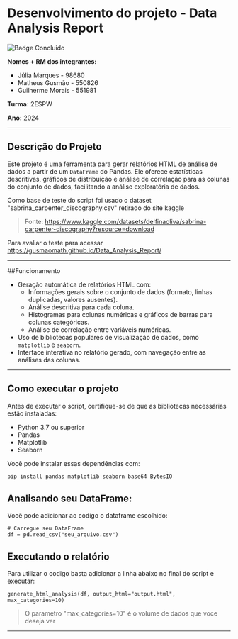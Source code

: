 # Desenvolvimento do projeto - Data Analysis Report
![Badge Concluido](https://img.shields.io/badge/STATUS-CONCLUIDO-GREEN)

**Nomes + RM dos integrantes:**
- Júlia Marques - 98680
- Matheus Gusmão - 550826
- Guilherme Morais - 551981

**Turma:** 2ESPW

**Ano:** 2024
___
## Descrição do Projeto
Este projeto é uma ferramenta para gerar relatórios HTML de análise de dados a partir de um `DataFrame` do Pandas. Ele oferece estatísticas descritivas, gráficos de distribuição e análise de correlação para as colunas do conjunto de dados, facilitando a análise exploratória de dados.

Como base de teste do script foi usado o dataset "sabrina_carpenter_discography.csv" retirado do site kaggle
> Fonte: https://www.kaggle.com/datasets/delfinaoliva/sabrina-carpenter-discography?resource=download

Para avaliar o teste para acessar https://gusmaomath.github.io/Data_Analysis_Report/
___
##Funcionamento
- Geração automática de relatórios HTML com:
  - Informações gerais sobre o conjunto de dados (formato, linhas duplicadas, valores ausentes).
  - Análise descritiva para cada coluna.
  - Histogramas para colunas numéricas e gráficos de barras para colunas categóricas.
  - Análise de correlação entre variáveis numéricas.
- Uso de bibliotecas populares de visualização de dados, como `matplotlib` e `seaborn`.
- Interface interativa no relatório gerado, com navegação entre as análises das colunas.

___
## Como executar o projeto
Antes de executar o script, certifique-se de que as bibliotecas necessárias estão instaladas:

- Python 3.7 ou superior
- Pandas
- Matplotlib
- Seaborn

Você pode instalar essas dependências com:

```bash
pip install pandas matplotlib seaborn base64 BytesIO
```
## Analisando seu DataFrame:

Você pode adicionar ao código o dataframe escolhido:
```
# Carregue seu DataFrame
df = pd.read_csv("seu_arquivo.csv")
```
## Executando o relatório
Para utilizar o codigo basta adicionar a linha abaixo no final do script e executar:
```
generate_html_analysis(df, output_html="output.html", max_categories=10)
```
> O parametro "max_categories=10" é o volume de dados que voce deseja ver
_____
